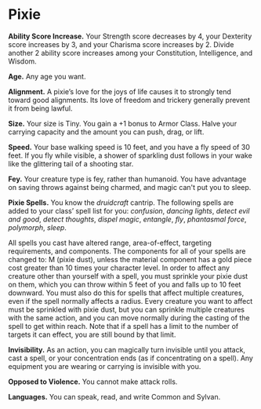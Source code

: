# Pixie
**Ability Score Increase.** Your Strength score decreases by 4, your Dexterity score increases by 3, and your Charisma score increases by 2. Divide another 2 ability score increases among your Constitution, Intelligence, and Wisdom.

**Age.** Any age you want.

**Alignment.** A pixie’s love for the joys of life causes it to strongly tend toward good alignments. Its love of freedom and trickery generally prevent it from being lawful.

**Size.** Your size is Tiny. You gain a +1 bonus to Armor Class. Halve your carrying capacity and the amount you can push, drag, or lift.

**Speed.** Your base walking speed is 10 feet, and you have a fly speed of 30 feet. If you fly while visible, a shower of sparkling dust follows in your wake like the glittering tail of a shooting star.

**Fey.** Your creature type is fey, rather than humanoid. You have advantage on saving throws against being charmed, and magic can't put you to sleep.

**Pixie Spells.** You know the *druidcraft* cantrip. The following spells are added to your class’ spell list for you: *confusion*, *dancing lights*, *detect evil and good*, *detect thoughts*, *dispel magic*, *entangle*, *fly*, *phantasmal force*, *polymorph*, *sleep*.

All spells you cast have altered range, area-of-effect, targeting requirements, and components. The components for all of your spells are changed to: M (pixie dust), unless the material component has a gold piece cost greater than 10 times your character level. In order to affect any creature other than yourself with a spell, you must sprinkle your pixie dust on them, which you can throw within 5 feet of you and falls up to 10 feet downward. You must also do this for spells that affect multiple creatures, even if the spell normally affects a radius. Every creature you want to affect must be sprinkled with pixie dust, but you can sprinkle multiple creatures with the same action, and you can move normally during the casting of the spell to get within reach. Note that if a spell has a limit to the number of targets it can effect, you are still bound by that limit.

**Invisibility.** As an action, you can magically turn invisible until you attack, cast a spell, or your concentration ends (as if concentrating on a spell). Any equipment you are wearing or carrying is invisible with you.

**Opposed to Violence.** You cannot make attack rolls.

**Languages.** You can speak, read, and write Common and Sylvan.
